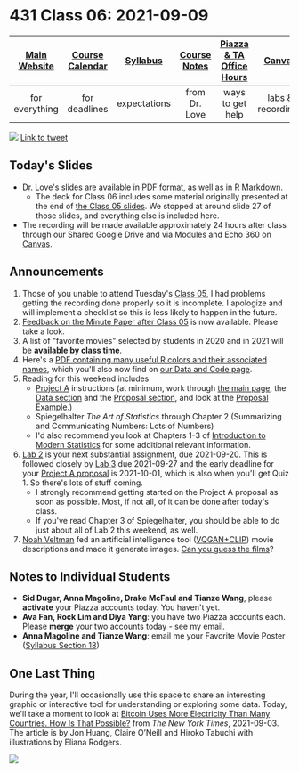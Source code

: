 # 431 Class 06: 2021-09-09

[Main Website](https://thomaselove.github.io/431/) | [Course Calendar](https://thomaselove.github.io/431/calendar.html) | [Syllabus](https://thomaselove.github.io/431-2021-syllabus/) | [Course Notes](https://thomaselove.github.io/431-notes/) | [Piazza & TA Office Hours](https://thomaselove.github.io/431/contact.html) | [Canvas](https://canvas.case.edu) | [Data and Code](https://github.com/THOMASELOVE/431-data)
:-----------: | :--------------: | :----------: | :---------: | :-------------: | :-----------: | :------------:
for everything | for deadlines | expectations | from Dr. Love | ways to get help | labs & recordings | for downloads

![](https://github.com/THOMASELOVE/431-2021/blob/main/classes/class06/images/carr_2021-09-03.PNG) [Link to tweet](https://twitter.com/kareem_carr/status/1433819025784573960)

## Today's Slides

- Dr. Love's slides are available in [PDF format](https://github.com/THOMASELOVE/431-2021/blob/main/classes/class06/431-class06-slides.pdf), as well as in [R Markdown](https://github.com/THOMASELOVE/431-2021/blob/main/classes/class06/431-class06-slides.Rmd).
    - The deck for Class 06 includes some material originally presented at the end of [the Class 05 slides](https://github.com/THOMASELOVE/431-2021/blob/main/classes/class05/431-class05-slides.pdf). We stopped at around slide 27 of those slides, and everything else is included here.
- The recording will be made available approximately 24 hours after class through our Shared Google Drive and via Modules and Echo 360 on [Canvas](https://canvas.case.edu).

## Announcements

1. Those of you unable to attend Tuesday's [Class 05](https://github.com/THOMASELOVE/431-2021/tree/main/classes/class05), I had problems getting the recording done properly so it is incomplete. I apologize and will implement a checklist so this is less likely to happen in the future.
2. [Feedback on the Minute Paper after Class 05](https://github.com/THOMASELOVE/431-2021/tree/main/minutepapers) is now available. Please take a look.
3. A list of "favorite movies" selected by students in 2020 and in 2021 will be **available by class time**. 
4. Here's a [PDF containing many useful R colors and their associated names](https://github.com/THOMASELOVE/431-2021/blob/main/classes/class06/Rcolor.pdf), which you'll also now find on [our Data and Code page](https://github.com/THOMASELOVE/431-data/blob/main/Rcolor.pdf).
5. Reading for this weekend includes
    - [Project A](https://thomaselove.github.io/431-2021-projectA/) instructions (at minimum, work through [the main page](https://thomaselove.github.io/431-2021-projectA/), the [Data section](https://thomaselove.github.io/431-2021-projectA/data.html) and the [Proposal section](https://thomaselove.github.io/431-2021-projectA/proposal.html), and look at the [Proposal Example](https://thomaselove.github.io/431-2021-projectA/exampleA.html).)
    - Spiegelhalter *The Art of Statistics* through Chapter 2 (Summarizing and Communicating Numbers: Lots of Numbers)
    - I'd also recommend you look at Chapters 1-3 of [Introduction to Modern Statistics](https://openintro-ims.netlify.app/) for some additional relevant information.
6. [Lab 2](https://github.com/THOMASELOVE/431-2021/tree/main/labs) is your next substantial assignment, due 2021-09-20. This is followed closely by [Lab 3](https://github.com/THOMASELOVE/431-2021/tree/main/labs) due 2021-09-27 and the early deadline for your [Project A proposal](https://thomaselove.github.io/431-2021-projectA/) is 2021-10-01, which is also when you'll get Quiz 1. So there's lots of stuff coming.
    - I strongly recommend getting started on the Project A proposal as soon as possible. Most, if not all, of it can be done after today's class.
    - If you've read Chapter 3 of Spiegelhalter, you should be able to do just about all of Lab 2 this weekend, as well.
7. [Noah Veltman](https://noahveltman.com/aimovies/) fed an artificial intelligence tool ([VQGAN+CLIP](https://alexasteinbruck.medium.com/vqgan-clip-how-does-it-work-210a5dca5e52)) movie descriptions and made it generate images. [Can you guess the films](https://noahveltman.com/aimovies/)?

## Notes to Individual Students 

- **Sid Dugar, Anna Magoline, Drake McFaul and Tianze Wang**, please **activate** your Piazza accounts today. You haven't yet.
- **Ava Fan, Rock Lim and Diya Yang**: you have two Piazza accounts each. Please **merge** your two accounts today - see my email.
- **Anna Magoline and Tianze Wang**: email me your Favorite Movie Poster ([Syllabus Section 18](https://thomaselove.github.io/431-2021-syllabus/movies.html))

## One Last Thing

During the year, I'll occasionally use this space to share an interesting graphic or interactive tool for understanding or exploring some data. Today, we'll take a moment to look at [Bitcoin Uses More Electricity Than Many Countries. How Is That Possible?](https://www.nytimes.com/interactive/2021/09/03/climate/bitcoin-carbon-footprint-electricity.html) from *The New York Times*, 2021-09-03. The article is by Jon Huang, Claire O’Neill and Hiroko Tabuchi with illustrations by Eliana Rodgers.

![](https://github.com/THOMASELOVE/431-2021/blob/main/classes/class06/images/nyt_bitcoin.PNG)
